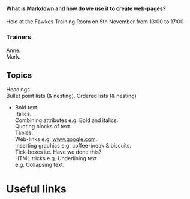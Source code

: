 #### What is Markdown and how do we use it to create web-pages?
Held at the Fawkes Training Room on 5th November from 13:00 to 17:00  

### Trainers
Anne.   
Mark.   

## Topics
Headings   
Bullet point lists (& nesting). 
Ordered lists (& nesting)   
* Bold text.   
Italics.   
Combining attributes  e.g. Bold and italics.   
Quoting blocks of text.   
Tables.   
Web-links             e.g. www.google.com.   
Inserting graphics    e.g. coffee-break & biscuits.   
Tick-boxes            i.e. Have we done this?    
HTML tricks           e.g. Underlining text     
                      e.g. Collapsing text.    

# Useful links
